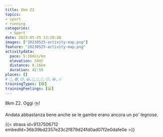 ```yaml
---
title: 8km Z2
topics:
- sport
- running
categories:
  - Sport
date: 2023-05-25 13:29:28
images: ["20230525-activity-map.png"]
feature: "20230525-activity-map.png"
activitydata:
  pace: 5:16min/km
  elevation: 34mt
  distance: 8.16km
  duration: 42:59
places: []
# 🔴,🟢,🟡,😀,🙁,🫤,🙂,😐,😭,☠️
trainingTypes: [🟢]
trainingFeelings: [😀]
---
```

8km Z2. Oggi ⛈️!

<!--more--> 

Andata abbastanza bene anche se le gambe erano ancora un po' legnose.


{{< strava id=9137506712 embedId=36b39bd2357e23c2f879d24fd0ad07f2e0dafe0e >}}
